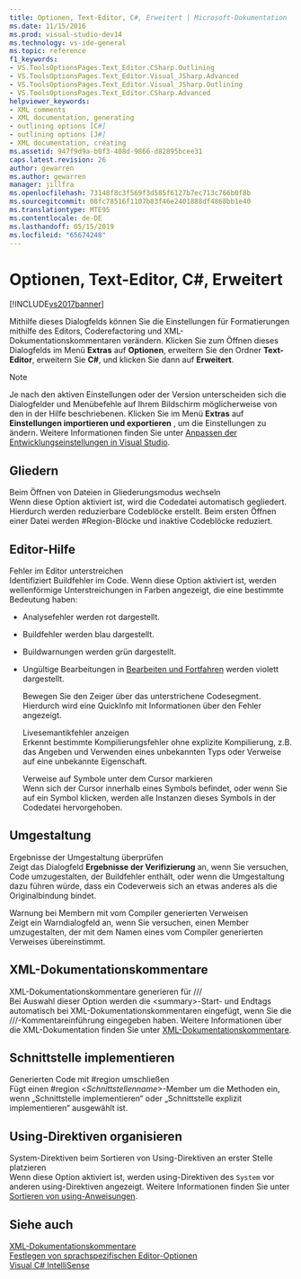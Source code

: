 ```yaml
---
title: Optionen, Text-Editor, C#, Erweitert | Microsoft-Dokumentation
ms.date: 11/15/2016
ms.prod: visual-studio-dev14
ms.technology: vs-ide-general
ms.topic: reference
f1_keywords:
- VS.ToolsOptionsPages.Text_Editor.CSharp.Outlining
- VS.ToolsOptionsPages.Text_Editor.Visual_JSharp.Advanced
- VS.ToolsOptionsPages.Text_Editor.Visual_JSharp.Outlining
- VS.ToolsOptionsPages.Text_Editor.CSharp.Advanced
helpviewer_keywords:
- XML comments
- XML documentation, generating
- outlining options [C#]
- outlining options [J#]
- XML documentation, creating
ms.assetid: 947f9d9a-b0f3-408d-9866-d82895bcee31
caps.latest.revision: 26
author: gewarren
ms.author: gewarren
manager: jillfra
ms.openlocfilehash: 73148f8c3f569f3d585f6127b7ec713c766b0f8b
ms.sourcegitcommit: 08fc78516f1107b83f46e2401888df4868bb1e40
ms.translationtype: MTE95
ms.contentlocale: de-DE
ms.lasthandoff: 05/15/2019
ms.locfileid: "65674248"
---
```

# <a name="options-text-editor-c-advanced"></a>Optionen, Text-Editor, C#, Erweitert
[!INCLUDE[vs2017banner](../../includes/vs2017banner.md)]

Mithilfe dieses Dialogfelds können Sie die Einstellungen für Formatierungen mithilfe des Editors, Coderefactoring und XML-Dokumentationskommentaren verändern. Klicken Sie zum Öffnen dieses Dialogfelds im Menü **Extras** auf **Optionen**, erweitern Sie den Ordner **Text-Editor**, erweitern Sie **C#**, und klicken Sie dann auf **Erweitert**.  
  
> [!NOTE]
> Je nach den aktiven Einstellungen oder der Version unterscheiden sich die Dialogfelder und Menübefehle auf Ihrem Bildschirm möglicherweise von den in der Hilfe beschriebenen. Klicken Sie im Menü **Extras** auf **Einstellungen importieren und exportieren** , um die Einstellungen zu ändern. Weitere Informationen finden Sie unter [Anpassen der Entwicklungseinstellungen in Visual Studio](https://msdn.microsoft.com/22c4debb-4e31-47a8-8f19-16f328d7dcd3).  
  
## <a name="outlining"></a>Gliedern  
 Beim Öffnen von Dateien in Gliederungsmodus wechseln  
 Wenn diese Option aktiviert ist, wird die Codedatei automatisch gegliedert. Hierdurch werden reduzierbare Codeblöcke erstellt. Beim ersten Öffnen einer Datei werden #Region-Blöcke und inaktive Codeblöcke reduziert.  
  
## <a name="editor-help"></a>Editor-Hilfe  
 Fehler im Editor unterstreichen  
 Identifiziert Buildfehler im Code. Wenn diese Option aktiviert ist, werden wellenförmige Unterstreichungen in Farben angezeigt, die eine bestimmte Bedeutung haben:  
  
- Analysefehler werden rot dargestellt.  
  
- Buildfehler werden blau dargestellt.  
  
- Buildwarnungen werden grün dargestellt.  
  
- Ungültige Bearbeitungen in [Bearbeiten und Fortfahren](../../debugger/edit-and-continue.md) werden violett dargestellt.  
  
  Bewegen Sie den Zeiger über das unterstrichene Codesegment. Hierdurch wird eine QuickInfo mit Informationen über den Fehler angezeigt.  
  
  Livesemantikfehler anzeigen  
  Erkennt bestimmte Kompilierungsfehler ohne explizite Kompilierung, z.B. das Angeben und Verwenden eines unbekannten Typs oder Verweise auf eine unbekannte Eigenschaft.  
  
  Verweise auf Symbole unter dem Cursor markieren  
  Wenn sich der Cursor innerhalb eines Symbols befindet, oder wenn Sie auf ein Symbol klicken, werden alle Instanzen dieses Symbols in der Codedatei hervorgehoben.  
  
## <a name="refactoring"></a>Umgestaltung  
 Ergebnisse der Umgestaltung überprüfen  
 Zeigt das Dialogfeld **Ergebnisse der Verifizierung** an, wenn Sie versuchen, Code umzugestalten, der Buildfehler enthält, oder wenn die Umgestaltung dazu führen würde, dass ein Codeverweis sich an etwas anderes als die Originalbindung bindet.  
  
 Warnung bei Membern mit vom Compiler generierten Verweisen  
 Zeigt ein Warndialogfeld an, wenn Sie versuchen, einen Member umzugestalten, der mit dem Namen eines vom Compiler generierten Verweises übereinstimmt.  
  
## <a name="xml-documentation-comments"></a>XML-Dokumentationskommentare  
 XML-Dokumentationskommentare generieren für ///  
 Bei Auswahl dieser Option werden die \<summary>-Start- und Endtags automatisch bei XML-Dokumentationskommentaren eingefügt, wenn Sie die ///-Kommentareinführung eingegeben haben. Weitere Informationen über die XML-Dokumentation finden Sie unter [XML-Dokumentationskommentare](https://msdn.microsoft.com/library/803b7f7b-7428-4725-b5db-9a6cff273199).  
  
## <a name="implement-interface"></a>Schnittstelle implementieren  
 Generierten Code mit #region umschließen  
 Fügt einen #region \<*Schnittstellenname*>-Member um die Methoden ein, wenn „Schnittstelle implementieren“ oder „Schnittstelle explizit implementieren“ ausgewählt ist.  
  
## <a name="organize-usings"></a>Using-Direktiven organisieren  
 System-Direktiven beim Sortieren von Using-Direktiven an erster Stelle platzieren  
 Wenn diese Option aktiviert ist, werden using-Direktiven des `System` vor anderen using-Direktiven angezeigt. Weitere Informationen finden Sie unter [Sortieren von using-Anweisungen](../../misc/sort-usings.md).  
  
## <a name="see-also"></a>Siehe auch  
 [XML-Dokumentationskommentare](https://msdn.microsoft.com/library/803b7f7b-7428-4725-b5db-9a6cff273199)   
 [Festlegen von sprachspezifischen Editor-Optionen](../../ide/reference/setting-language-specific-editor-options.md)   
 [Visual C# IntelliSense](../../ide/visual-csharp-intellisense.md)
